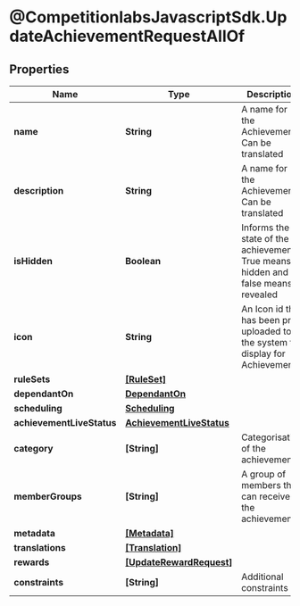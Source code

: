 # @CompetitionlabsJavascriptSdk.UpdateAchievementRequestAllOf

## Properties

Name | Type | Description | Notes
------------ | ------------- | ------------- | -------------
**name** | **String** | A name for the Achievement. Can be translated | [optional] 
**description** | **String** | A name for the Achievement. Can be translated | [optional] 
**isHidden** | **Boolean** | Informs the state of the achievement. True means hidden and false means revealed | [optional] [default to false]
**icon** | **String** | An Icon id that has been pre uploaded to the system to display for Achievement | [optional] 
**ruleSets** | [**[RuleSet]**](docs/RuleSet.md) |  | [optional] 
**dependantOn** | [**DependantOn**](docs/DependantOn.md) |  | [optional] 
**scheduling** | [**Scheduling**](docs/Scheduling.md) |  | [optional] 
**achievementLiveStatus** | [**AchievementLiveStatus**](docs/AchievementLiveStatus.md) |  | [optional] 
**category** | **[String]** | Categorisation of the achievements | [optional] 
**memberGroups** | **[String]** | A group of members that can receive the achievement | [optional] 
**metadata** | [**[Metadata]**](docs/Metadata.md) |  | [optional] 
**translations** | [**[Translation]**](docs/Translation.md) |  | [optional] 
**rewards** | [**[UpdateRewardRequest]**](docs/UpdateRewardRequest.md) |  | [optional] 
**constraints** | **[String]** | Additional constraints | [optional] 


